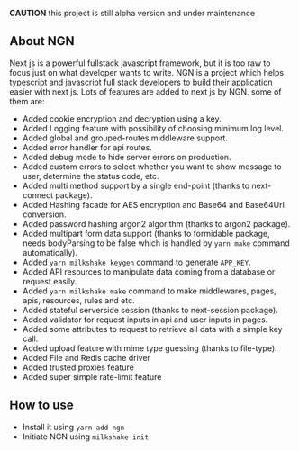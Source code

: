 **CAUTION** this project is still alpha version and under maintenance

## About NGN

Next js is a powerful fullstack javascript framework, but it is too raw to focus just on what developer wants to write.
NGN is a project which helps typescript and javascript full stack developers to build their application easier with
next js. Lots of features are added to next js by NGN. some of them are:

- Added cookie encryption and decryption using a key.
- Added Logging feature with possibility of choosing minimum log level.
- Added global and grouped-routes middleware support.
- Added error handler for api routes.
- Added debug mode to hide server errors on production.
- Added custom errors to select whether you want to show message to user, determine the status code, etc.
- Added multi method support by a single end-point (thanks to next-connect package).
- Added Hashing facade for AES encryption and Base64 and Base64Url conversion.
- Added password hashing argon2 algorithm (thanks to argon2 package).
- Added multipart form data support (thanks to formidable package, needs bodyParsing to be false which is handled by
  `yarn make` command automatically).
- Added `yarn milkshake keygen` command to generate `APP_KEY`.
- Added API resources to manipulate data coming from a database or request easily.
- Added `yarn milkshake make` command to make middlewares, pages, apis, resources, rules and etc.
- Added stateful serverside session (thanks to next-session package).
- Added validator for request inputs in api and user inputs in pages.
- Added some attributes to request to retrieve all data with a simple key call.
- Added upload feature with mime type guessing (thanks to file-type).
- Added File and Redis cache driver
- Added trusted proxies feature
- Added super simple rate-limit feature

## How to use

- Install it using `yarn add ngn`
- Initiate NGN using `milkshake init`